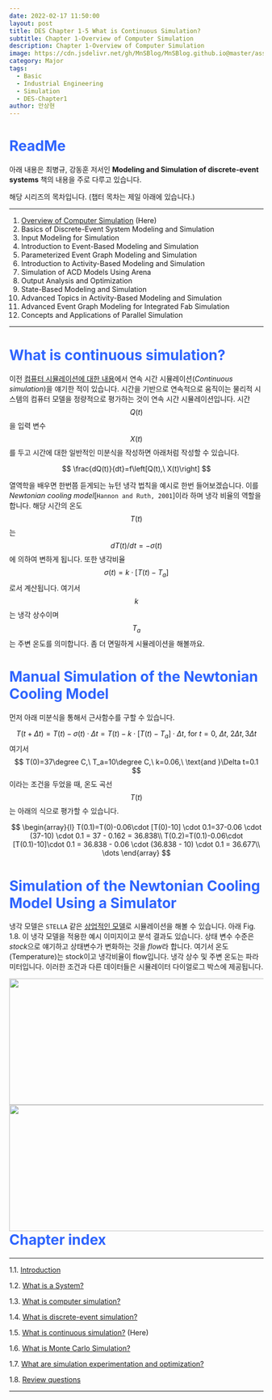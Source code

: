 ```yaml
---
date: 2022-02-17 11:50:00
layout: post
title: DES Chapter 1-5 What is Continuous Simulation?
subtitle: Chapter 1-Overview of Computer Simulation
description: Chapter 1-Overview of Computer Simulation
image: https://cdn.jsdelivr.net/gh/MnSBlog/MnSBlog.github.io@master/assets/img/posts/Major/Simulation/1_5_2_Fig_1_8_1.PNG
category: Major
tags:
  - Basic
  - Industrial Engineering
  - Simulation
  - DES-Chapter1
author: 안상현
---
```




# <span style="color:#2E64FE">ReadMe</span>

 아래 내용은 최병규, 강동훈 저서인 **Modeling and Simulation of discrete-event systems**  책의 내용을 주로 다루고 있습니다. 

 해당 시리즈의 목차입니다. (챕터 목차는 제일 아래에 있습니다.)

---

1. [Overview of Computer Simulation](https://mnsblog.github.io/MJ-SM-Chp1-1Intro/) (Here)
2. Basics of Discrete-Event System Modeling and Simulation
3. Input Modeling for Simulation
4. Introduction to Event-Based Modeling and Simulation
5. Parameterized Event Graph Modeling and Simulation
6. Introduction to Activity-Based Modeling and Simulation
7. Simulation of ACD Models Using Arena
8. Output Analysis and Optimization
9. State-Based Modeling and Simulation
10. Advanced Topics in Activity-Based Modeling and Simulation
11. Advanced Event Graph Modeling for Integrated Fab Simulation
12. Concepts and Applications of Parallel Simulation

---

# <span style="color:#2E64FE">What is continuous simulation?</span>

 이전 [컴퓨터 시뮬레이션에 대한 내용](https://mnsblog.github.io/MJ-SM-Chp1-3/)에서 연속 시간 시뮬레이션(*Continuous simulation*)을 얘기한 적이 있습니다. 시간을 기반으로 연속적으로 움직이는 물리적 시스템의 컴퓨터 모델을 정량적으로 평가하는 것이 연속 시간 시뮬레이션입니다. 시간 
$$
Q(t)
$$
을 입력 변수 
$$
X(t)
$$
를 두고 시간에 대한 일반적인 미분식을 작성하면 아래처럼 작성할 수 있습니다.


$$
\frac{dQ(t)}{dt}=f\left[Q(t),\ X(t)\right]
$$


 열역학을 배우면 한번쯤 듣게되는 뉴턴 냉각 법칙을 예시로 한번 들어보겠습니다. 이를 *Newtonian cooling model*[`Hannon and Ruth, 2001`]이라 하며 냉각 비율의 역할을 합니다. 해당 시간의 온도 
$$
T(t)
$$
는 
$$
dT(t)/dt=-\sigma(t)
$$
에 의하여 변하게 됩니다. 또한 냉각비율 
$$
\sigma(t)=k\cdot\left[T(t)-T_a\right]
$$
로서 계산됩니다. 여기서 
$$
k
$$
는 냉각 상수이며 
$$
T_a
$$
는 주변 온도를 의미합니다. 좀 더 면밀하게 시뮬레이션을 해볼까요.

# <span style="color:#2E64FE">Manual Simulation of the Newtonian Cooling Model</span>

먼저 아래 미분식을 통해서 근사함수를 구할 수 있습니다.


$$
T(t+\Delta t)=T(t)-\sigma(t)\cdot\Delta t=T(t)-k\cdot \left[T(t)-T_a\right]\cdot\Delta t,\ \text{for }t=0,\ \Delta t,\ 2\Delta t, 3\Delta t
$$
여기서 
$$
T(0)=37\degree C,\ T_a=10\degree C,\ k=0.06,\ \text{and }\Delta t=0.1
$$
이라는 조건을 두었을 때, 온도 곡선 
$$
T(t)
$$
는 아래의 식으로 평가할 수 있습니다.


$$
\begin{array}{l}
T(0.1)=T(0)-0.06\cdot [T(0)-10] \cdot 0.1=37-0.06 \cdot (37-10) \cdot 0.1 = 37 - 0.162 = 36.838\\
T(0.2)=T(0.1)-0.06\cdot [T(0.1)-10]\cdot 0.1 = 36.838 - 0.06 \cdot (36.838 - 10) \cdot 0.1 = 36.677\\
\dots
\end{array}
$$

# <span style="color:#2E64FE">Simulation of the Newtonian Cooling Model Using a Simulator</span>

냉각 모델은 `STELLA` 같은 [상업적인 모델](https://www.iseesystems.com/solutions/)로 시뮬레이션을 해볼 수 있습니다. 아래 Fig. 1.8. 이 냉각 모델을 적용한 예시 이미지이고 분석 결과도 있습니다. 상태 변수 수준은 *stock*으로 얘기하고 상태변수가 변화하는 것을 *flow*라 합니다. 여기서 온도(Temperature)는 stock이고 냉각비율이 flow입니다. 냉각 상수 및 주변 온도는 파라미터입니다. 이러한 조건과 다른 데이터들은 시뮬레이터 다이얼로그 박스에 제공됩니다.

<img src="https://cdn.jsdelivr.net/gh/MnSBlog/MnSBlog.github.io@master/assets/img/posts/Major/Simulation/1_5_2_Fig_1_8_1.PNG" height="250px" width="550px" align="left">

<img src="https://cdn.jsdelivr.net/gh/MnSBlog/MnSBlog.github.io@master/assets/img/posts/Major/Simulation/1_5_2_Fig_1_8_2.PNG" height="250px" width="550px" align="left">

# <span style="color:#2E64FE">Chapter index</span>

---

1.1. [Introduction](https://mnsblog.github.io/MJ-SM-Chp1-1/) 

1.2. [What is a System?](https://mnsblog.github.io/MJ-SM-Chp1-2/) 

1.3. [What is computer simulation?](https://mnsblog.github.io/MJ-SM-Chp1-3/)

1.4. [What is discrete-event simulation?](https://mnsblog.github.io/MJ-SM-Chp1-4/)

1.5. [What is continuous simulation?](https://mnsblog.github.io/MJ-SM-Chp1-5/) (Here)

1.6. [What is Monte Carlo Simulation?](https://mnsblog.github.io/MJ-SM-Chp1-6/)

1.7. [What are simulation experimentation and optimization?](https://mnsblog.github.io/MJ-SM-Chp1-7/)

1.8. [Review questions](https://mnsblog.github.io/MJ-SM-Chp1-8/)

---


